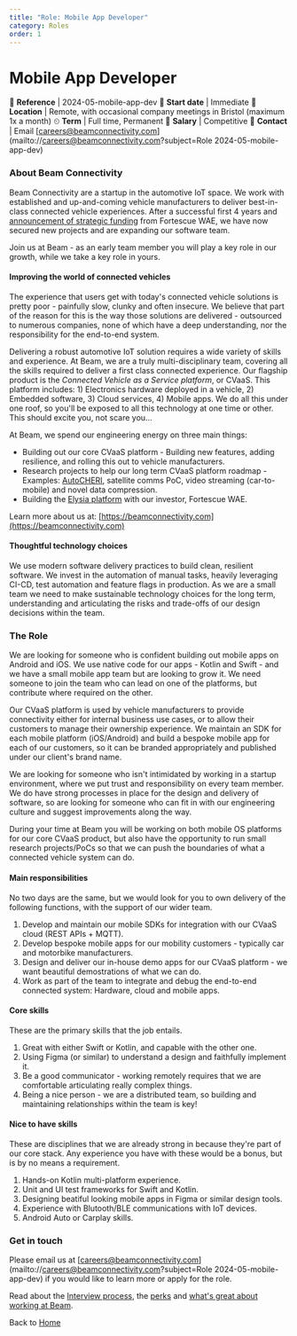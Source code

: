 ```yaml
---
title: "Role: Mobile App Developer"
category: Roles
order: 1
---
```


<h1>Mobile App Developer</h1>

📝 **Reference** | 2024-05-mobile-app-dev
📅 **Start date** | Immediate
📍 **Location** | Remote, with occasional company meetings in Bristol (maximum 1x a month)
⏲ **Term** | Full time, Permanent
👛 **Salary** | Competitive
📧 **Contact** | Email [careers@beamconnectivity.com](mailto://careers@beamconnectivity.com?subject=Role 2024-05-mobile-app-dev)


### About Beam Connectivity

Beam Connectivity are a startup in the automotive IoT space. We work with established and up-and-coming vehicle manufacturers to deliver best-in-class connected vehicle experiences. After a successful first 4 years and [announcement of strategic funding](https://www.automotiveworld.com/news-releases/wae-announces-a-strategic-equity-investment-in-beam-connectivity-limited-supporting-the-commercialisation-of-connected-vehicle-systems/) from Fortescue WAE, we have now secured new projects and are expanding our software team. 

Join us at Beam - as an early team member you will play a key role in our growth, while we take a key role in yours.

#### Improving the world of connected vehicles

The experience that users get with today's connected vehicle solutions is pretty poor - painfully slow, clunky and often insecure. We believe that part of the reason for this is the way those solutions are delivered - outsourced to numerous companies, none of which have a deep understanding, nor the responsibility for the end-to-end system. 

Delivering a robust automotive IoT solution requires a wide variety of skills and experience. At Beam, we are a truly multi-disciplinary team, covering all the skills required to deliver a first class connected experience. Our flagship product is the _Connected Vehicle as a Service platform_, or CVaaS. This platform includes: 1) Electronics hardware deployed in a vehicle, 2) Embedded software, 3) Cloud services, 4) Mobile apps. We do all this under one roof, so you'll be exposed to all this technology at one time or other. This should excite you, not scare you... 

At Beam, we spend our engineering energy on three main things: 
* Building out our core CVaaS platform - Building new features, adding resilience, and rolling this out to vehicle manufacturers.
* Research projects to help our long term CVaaS platform roadmap - Examples: [AutoCHERI](https://autocheri.tech), satellite comms PoC, video streaming (car-to-mobile) and novel data compression.
* Building the [Elysia platform](https://elysia.co/) with our investor, Fortescue WAE.

Learn more about us at: [https://beamconnectivity.com](https://beamconnectivity.com)

#### Thoughtful technology choices

We use modern software delivery practices to build clean, resilient software. We invest in the automation of manual tasks, heavily leveraging CI-CD, test automation and feature flags in production. As we are a small team we need to make sustainable technology choices for the long term, understanding and articulating the risks and trade-offs of our design decisions within the team. 

### The Role

We are looking for someone who is confident building out mobile apps on Android and iOS. We use native code for our apps - Kotlin and Swift - and we have a small mobile app team but are looking to grow it. We need someone to join the team who can lead on one of the platforms, but contribute where required on the other. 

Our CVaaS platform is used by vehicle manufacturers to provide connectivity either for internal business use cases, or to allow their customers to manage their ownership experience. We maintain an SDK for each mobile platform (iOS/Android) and build a bespoke mobile app for each of our customers, so it can be branded appropriately and published under our client's brand name.  

We are looking for someone who isn't intimidated by working in a startup environment, where we put trust and responsibility on every team member. We do have strong processes in place for the design and delivery of software, so are looking for someone who can fit in with our engineering culture and suggest improvements along the way. 

During your time at Beam you will be working on both mobile OS platforms for our core CVaaS product, but also have the opportunity to run small research projects/PoCs so that we can push the boundaries of what a connected vehicle system can do.

#### Main responsibilities

No two days are the same, but we would look for you to own delivery of the following functions, with the support of our wider team.

1. Develop and maintain our mobile SDKs for integration with our CVaaS cloud (REST APIs + MQTT).
1. Develop bespoke mobile apps for our mobility customers - typically car and motorbike manufacturers.
1. Design and deliver our in-house demo apps for our CVaaS platform - we want beautiful demostrations of what we can do.
1. Work as part of the team to integrate and debug the end-to-end connected system: Hardware, cloud and mobile apps.

#### Core skills

These are the primary skills that the job entails.

1. Great with either Swift or Kotlin, and capable with the other one.
1. Using Figma (or similar) to understand a design and faithfully implement it.
1. Be a good communicator - working remotely requires that we are comfortable articulating really complex things.
1. Being a nice person - we are a distributed team, so building and maintaining relationships within the team is key!

#### Nice to have skills

These are disciplines that we are already strong in because they're part of our core stack. Any experience you have with these would be a bonus, but is by no means a requirement.

1. Hands-on Kotlin multi-platform experience.
1. Unit and UI test frameworks for Swift and Kotlin.
1. Designing beatiful looking mobile apps in Figma or similar design tools.
1. Experience with Blutooth/BLE communications with IoT devices.
1. Android Auto or Carplay skills.


### Get in touch

Please email us at [careers@beamconnectivity.com](mailto://careers@beamconnectivity.com?subject=Role 2024-05-mobile-app-dev) if you would like to learn more or apply for the role.

Read about the [Interview process](/#interview-process), the [perks](/#beam-team-perks) and [what's great about working at Beam](/#life-at-beam).

Back to [Home](/)